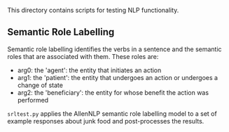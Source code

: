 This directory contains scripts for testing NLP functionality.

## Semantic Role Labelling

Semantic role labelling identifies the verbs in a sentence and the semantic roles that are associated with them.
These roles are:

- arg0: the 'agent': the entity that initiates an action
- arg1: the 'patient': the entity that undergoes an action or undergoes a change of state
- arg2: the 'beneficiary': the entity for whose benefit the action was performed

`srltest.py` applies the AllenNLP semantic role labelling model to a set of example responses about junk food
and post-processes the results.